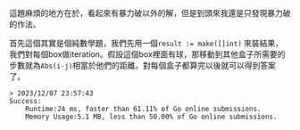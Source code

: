 這題麻煩的地方在於，看起來有暴力破以外的解，但是到頭來我還是只發現暴力破的作法。

首先這個其實是個純數學題，我們先用一個`result := make([]int)` 來裝結果，我們對每個box做iteration。假設這個box裡面有球，那移動到其他盒子所需要的步數就為`Abs(i-j)`相當於他們的距離。對每個盒子都算完以後就可以得到答案了。

```text
> 2023/12/07 23:57:43	
Success:
	Runtime:24 ms, faster than 61.11% of Go online submissions.
	Memory Usage:5.1 MB, less than 50.00% of Go online submissions.
```